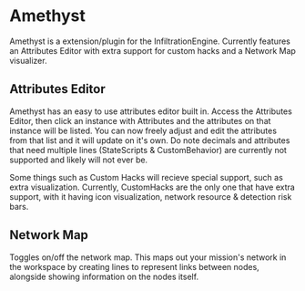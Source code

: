 # Amethyst
Amethyst is a extension/plugin for the InfiltrationEngine. Currently features an Attributes Editor with extra support for custom hacks and a Network Map visualizer.

## Attributes Editor
Amethyst has an easy to use attributes editor built in. Access the Attributes Editor, then click an instance with Attributes and the attributes on that instance will be listed. You can now freely adjust and edit the attributes from that list and it will update on it's own. Do note decimals and attributes that need multiple lines (StateScripts & CustomBehavior) are currently not supported and likely will not ever be.

Some things such as Custom Hacks will recieve special support, such as extra visualization. Currently, CustomHacks are the only one that have extra support, with it having icon visualization, network resource & detection risk bars.

## Network Map
Toggles on/off the network map. This maps out your mission's network in the workspace by creating lines to represent links between nodes, alongside showing information on the nodes itself.
